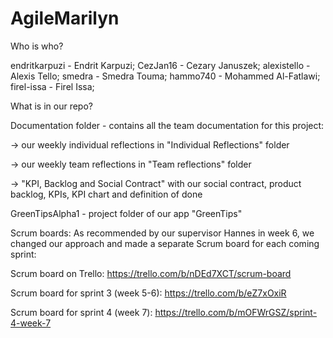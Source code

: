 # AgileMarilyn

Who is who?

endritkarpuzi - Endrit Karpuzi;
 CezJan16 - Cezary Januszek;
 alexistello - Alexis Tello;
 smedra - Smedra Touma;
 hammo740 - Mohammed Al-Fatlawi;
 firel-issa - Firel Issa;


What is in our repo?

Documentation folder - contains all the team documentation for this project: 

 -> our weekly individual reflections in "Individual Reflections" folder
 
 -> our weekly team reflections in "Team reflections" folder
 
 -> "KPI, Backlog and Social Contract" with our social contract, product backlog, KPIs, KPI chart and definition of done
 
 GreenTipsAlpha1 - project folder of our app "GreenTips"
 


Scrum boards: 
 As recommended by our supervisor Hannes in week 6, we changed our approach and made a separate Scrum board for each coming sprint:

Scrum board on Trello: https://trello.com/b/nDEd7XCT/scrum-board

Scrum board for sprint 3 (week 5-6): https://trello.com/b/eZ7xOxiR

Scrum board for sprint 4 (week 7): https://trello.com/b/mOFWrGSZ/sprint-4-week-7
